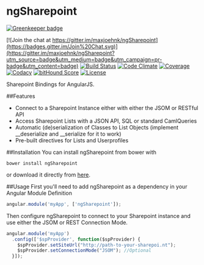 # ngSharepoint

[![Greenkeeper badge](https://badges.greenkeeper.io/maxjoehnk/ngSharepoint.svg)](https://greenkeeper.io/)

[![Join the chat at https://gitter.im/maxjoehnk/ngSharepoint](https://badges.gitter.im/Join%20Chat.svg)](https://gitter.im/maxjoehnk/ngSharepoint?utm_source=badge&utm_medium=badge&utm_campaign=pr-badge&utm_content=badge)
[![Build Status](https://img.shields.io/travis/maxjoehnk/ngSharepoint.svg?style=flat-square)](https://travis-ci.org/maxjoehnk/ngSharepoint)
[![Code Climate](https://img.shields.io/codeclimate/github/maxjoehnk/ngSharepoint.svg?style=flat-square)](https://codeclimate.com/github/maxjoehnk/ngSharepoint)
[![Coverage](https://img.shields.io/codeclimate/coverage/github/maxjoehnk/ngSharepoint.svg?style=flat-square)](https://codeclimate.com/github/maxjoehnk/ngSharepoint/coverage)
[![Codacy](https://img.shields.io/codacy/a46ee49ad795445789bd69df6073e180.svg?style=flat-square)](https://www.codacy.com/app/maxjoehnk/ngSharepoint/dashboard)
[![bitHound Score](https://www.bithound.io/github/maxjoehnk/ngSharepoint/badges/score.svg)](https://www.bithound.io/github/maxjoehnk/ngSharepoint)
[![License](https://img.shields.io/badge/license-Apache%202.0-brightgreen.svg?style=flat-square)](https://github.com/maxjoehnk/ngSharepoint/blob/master/LICENSE)

Sharepoint Bindings for AngularJS.

##Features
- Connect to a Sharepoint Instance either with either the JSOM or RESTful API
- Access Sharepoint Lists with a JSON API, SQL or standard CamlQueries
- Automatic (de)serialization of Classes to List Objects (implement __deserialize and __serialize for it to work)
- Pre-built directives for Lists and Userprofiles

##Installation
You can install ngSharepoint from bower with
```
bower install ngSharepoint
```
or download it directly from [here](https://github.com/maxjoehnk/ngSharepoint/tree/master/dist).

##Usage
First you'll need to add ngSharepoint as a dependency in your Angular Module Definition
```js
angular.module('myApp', ['ngSharepoint']);
```
Then configure ngSharepoint to connect to your Sharepoint instance and use either the JSOM or REST Connection Mode.
```js
angular.module('myApp')
  .config(['$spProvider', function($spProvider) {
    $spProvider.setSiteUrl("http://path-to-your-sharepoi.nt");
    $spProvider.setConnectionMode("JSOM"); //Optional
  }]);
```

